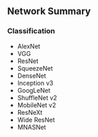 ## Network Summary  
### Classification  
* AlexNet
* VGG
* ResNet
* SqueezeNet
* DenseNet
* Inception v3
* GoogLeNet
* ShuffleNet v2
* MobileNet v2
* ResNeXt
* Wide ResNet
* MNASNet